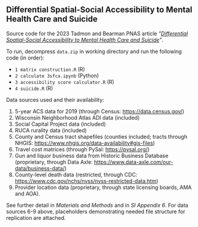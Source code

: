 ##  Differential Spatial-Social Accessibility to Mental Health Care and Suicide

Source code for the 2023 Tadmon and Bearman PNAS article *"[Differential Spatial-Social Accessibility to Mental Health Care and Suicide](https://www.pnas.org/doi/10.1073/pnas.2301304120)"*. 

To run, decompress `data.zip` in working directory and run the following code (in order):
* `1 matrix construction.R` (R)
* `2 calculate 3sfca.ipynb` (Python)
* `3 accessibility score calculator.R` (R)
* `4 suicide.R` (R)

Data sources used and their availability:
1. 5-year ACS data for 2019 (through Census: https://data.census.gov/)
2. Wisconsin Neighborhood Atlas ADI data (included)
3. Social Capital Project data (included)
4. RUCA rurality data (included)
5. County and Census tract shapefiles (counties included; tracts through NHGIS: https://www.nhgis.org/data-availability#gis-files)
6. Travel cost matrices (through PySal: https://pysal.org/)
7. Gun and liquor business data from Historic Business Database (proprietary, through Data Axle: https://www.data-axle.com/our-data/business-data/)
8. County-level death data (restricted, through CDC: https://www.cdc.gov/nchs/nvss/nvss-restricted-data.htm)
9. Provider location data (proprietary, through state licensing boards, AMA and AOA).

See further detail in *Materials and Methods* and in *SI Appendix 6*. For data sources 6-9 above, placeholders demonstrating needed file structure for replication are attached. 